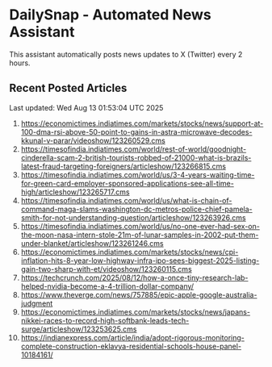 # DailySnap - Automated News Assistant

This assistant automatically posts news updates to X (Twitter) every 2 hours.

## Recent Posted Articles

Last updated: Wed Aug 13 01:53:04 UTC 2025

1. https://economictimes.indiatimes.com/markets/stocks/news/support-at-100-dma-rsi-above-50-point-to-gains-in-astra-microwave-decodes-kkunal-v-parar/videoshow/123260529.cms
2. https://timesofindia.indiatimes.com/world/rest-of-world/goodnight-cinderella-scam-2-british-tourists-robbed-of-21000-what-is-brazils-latest-fraud-targeting-foreigners/articleshow/123266815.cms
3. https://timesofindia.indiatimes.com/world/us/3-4-years-waiting-time-for-green-card-employer-sponsored-applications-see-all-time-high/articleshow/123265717.cms
4. https://timesofindia.indiatimes.com/world/us/what-is-chain-of-command-maga-slams-washington-dc-metros-police-chief-pamela-smith-for-not-understanding-question/articleshow/123263926.cms
5. https://timesofindia.indiatimes.com/world/us/no-one-ever-had-sex-on-the-moon-nasa-intern-stole-21m-of-lunar-samples-in-2002-put-them-under-blanket/articleshow/123261246.cms
6. https://economictimes.indiatimes.com/markets/stocks/news/cpi-inflation-hits-8-year-low-highway-infra-ipo-sees-biggest-2025-listing-gain-two-sharp-with-et/videoshow/123260115.cms
7. https://techcrunch.com/2025/08/12/how-a-once-tiny-research-lab-helped-nvidia-become-a-4-trillion-dollar-company/
8. https://www.theverge.com/news/757885/epic-apple-google-australia-judgment
9. https://economictimes.indiatimes.com/markets/stocks/news/japans-nikkei-races-to-record-high-softbank-leads-tech-surge/articleshow/123253625.cms
10. https://indianexpress.com/article/india/adopt-rigorous-monitoring-complete-construction-eklavya-residential-schools-house-panel-10184161/
